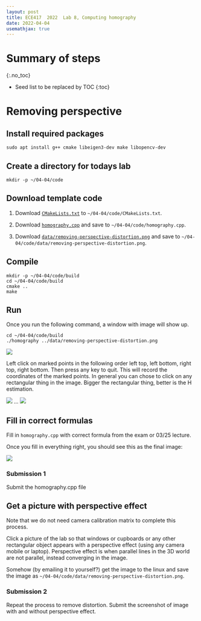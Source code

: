 ```yaml
---
layout: post
title: ECE417  2022  Lab 8, Computing homography
date: 2022-04-04
usemathjax: true
---
```


# Summary of steps
{:.no_toc}

* Seed list to be replaced by TOC
{:toc}

# Removing perspective

## Install required packages

``` shellsession
sudo apt install g++ cmake libeigen3-dev make libopencv-dev
```

## Create a directory for todays lab

``` shellsession
mkdir -p ~/04-04/code
```

## Download template code

1. Download [`CMakeLists.txt`](https://github.com/wecacuee/ECE417-Mobile-Robots/blob/master/docs/labnotes/04-04-homography/code/CMakeLists.txt) to `~/04-04/code/CMakeLists.txt`.

2. Download [`homography.cpp`](https://github.com/wecacuee/ECE417-Mobile-Robots/blob/master/docs/labnotes/04-04-homography/code/homography.cpp) and save to `~/04-04/code/homography.cpp`.

3. Download [`data/removing-perspective-distortion.png`](https://github.com/wecacuee/ECE417-Mobile-Robots/blob/master/docs/labnotes/04-04-homography/code/data/removing-perspective-distortion.png) and save to `~/04-04/code/data/removing-perspective-distortion.png`.

## Compile

``` shellsession
mkdir -p ~/04-04/code/build
cd ~/04-04/code/build
cmake ..
make
```

## Run

Once you run the following command, a window with image will show up.

``` shellsession
cd ~/04-04/code/build
./homography ../data/removing-perspective-distortion.png
```

![](media/opencv-window-input-points.png)

Left click on marked points in the following order left top, left bottom, right top, right bottom. Then press any key to quit. This will record the coordinates of the marked points. In general you can chose to click on any rectangular thing in the image. Bigger the rectangular thing, better is the H estimation.

![](media/terminal_output.png)
...
![](media/terminal_output_end.png)

## Fill in correct formulas

Fill in `homography.cpp` with correct formula from the exam or 03/25 lecture.

Once you fill in everything right, you should see this as the final image:

![](media/opencv-window-output-image.png)

### Submission 1

Submit the homography.cpp file

## Get a picture with perspective effect

Note that we do not  need camera calibration matrix to complete this process.

Click a picture of the lab so that windows or cupboards or any other rectangular
object appears with a perspective effect (using any camera mobile or laptop).
Perspective effect is when parallel lines in the 3D world are not parallel,
instead converging in the image.


Somehow (by emailing it to yourself?) get the image to the linux and save the image as `~/04-04/code/data/removing-perspective-distortion.png`.


### Submission 2

Repeat the process to remove distortion. Submit the screenshot of image with and without perspective effect.

